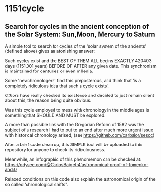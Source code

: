 # 1151cycle

## Search for cycles in the ancient conception of the Solar System: Sun,Moon, Mercury to Saturn

A simple tool to search for cycles of the 'solar system of the ancients' (defined above) gives an atonishing answer:

Such cycles exist and the BEST OF THEM ALL begins EXACTLY 420403 days (1151.001 years) BEFORE OF AFTER any given date. This synchronism is maintained for centuries or even millenia.

Some 'newchronologers' find this preposterous, and think that 'is a completely ridiculous idea that such a cycle exists'.

*Others* have really checked its existence and decided to just remain silent about this, the reason being quite obvious.

Was this cycle employed to mess with chronology in the middle ages is something that SHOULD AND MUST be explored. 

A more than possible link with the Gregorian Reform of 1582 was the subject of a research I had to put to an end after much more urgent issue with historical chronology arised, (see https://github.com/carbaior/sescc)

After a brief code clean up, this SIMPLE tool will be uploaded to this repository for anyone to check its ridiculousness.

Meanwhile, an infographic of this phenomemon can be checked at: https://odysee.com/@CarlosBaiget:4/astronomical-proof-of-fomenko-and:0

Relaxed conditions on this code also explain the astronomical origin of the so called 'chronological shifts".
